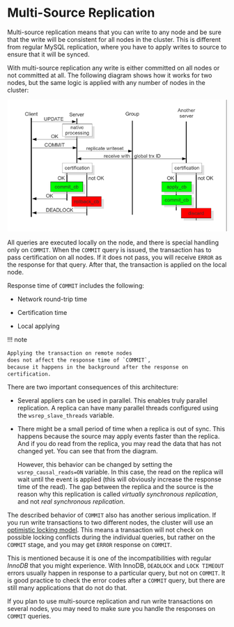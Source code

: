 # Multi-Source Replication

Multi-source replication means that you can write to any node
and be sure that the write will be consistent for all nodes in the cluster.
This is different from regular MySQL replication,
where you have to apply writes to source to ensure that it will be synced.

With multi-source replication any write is either committed on all nodes
or not committed at all.
The following diagram shows how it works for two nodes,
but the same logic is applied with any number of nodes in the cluster:

![image](../_static/certificationbasedreplication.png)

All queries are executed locally on the node,
and there is special handling only on `COMMIT`.
When the `COMMIT` query is issued,
the transaction has to pass certification on all nodes.
If it does not pass, you will receive `ERROR` as the response for that query.
After that, the transaction is applied on the local node.

Response time of `COMMIT` includes the following:

* Network round-trip time

* Certification time

* Local applying

!!! note

    Applying the transaction on remote nodes
    does not affect the response time of `COMMIT`,
    because it happens in the background after the response on certification. 

There are two important consequences of this architecture:

* Several appliers can be used in parallel.
  This enables truly parallel replication.
  A replica can have many parallel threads configured
  using the `wsrep_slave_threads` variable.

* There might be a small period of time when a replica is out of sync.
  This happens because the source may apply events faster than the replica.
  And if you do read from the replica,
  you may read the data that has not changed yet.
  You can see that from the diagram.

  However, this behavior can be changed
  by setting the `wsrep_causal_reads=ON` variable.
  In this case, the read on the replica will wait until the event is applied
  (this will obviously increase the response time of the read).
  The gap between the replica and the source is the reason
  why this replication is called *virtually synchronous replication*,
  and not *real synchronous replication*.

The described behavior of `COMMIT` also has another serious implication.
If you run write transactions to two different nodes,
the cluster will use an [optimistic locking model](https://en.wikipedia.org/wiki/Optimistic_concurrency_control).
This means a transaction will not check on possible locking conflicts
during the individual queries, but rather on the `COMMIT` stage,
and you may get `ERROR` response on `COMMIT`.

This is mentioned because it is one of the incompatibilities
with regular *InnoDB* that you might experience.
With InnoDB, `DEADLOCK` and `LOCK TIMEOUT` errors usually happen
in response to a particular query, but not on `COMMIT`.
It is good practice to check the error codes after a `COMMIT` query,
but there are still many applications that do not do that.

If you plan to use multi-source replication
and run write transactions on several nodes,
you may need to make sure you handle the responses on `COMMIT` queries.
